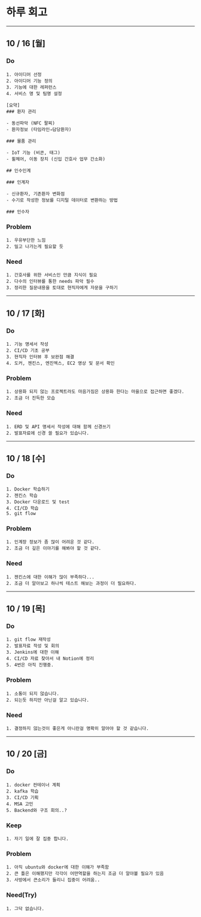 # 하루 회고

--------------------------------
## 10 / 16 [월]

### Do
    1. 아이디어 선정
    2. 아이디어 기능 정의
    3. 기능에 대한 레퍼런스
    4. 서비스 명 및 팀명 설정

    [요약]
    ### 환자 관리

    - 동선파악 (NFC 팔찌)
    - 환자정보 (타임라인⇒담당환자)

    ### 물품 관리

    - IoT 기능 (비콘, 태그)
    - 휠체어, 이동 장치 (신입 간호사 업무 간소화)

    ## 인수인계

    ### 인계자

    - 신규환자, 기존환자 변화점
    - 수기로 작성한 정보를 디지털 데이터로 변환하는 방법

    ### 인수자

### Problem
    1. 우유부단한 느낌
    2. 밀고 나가는게 필요할 듯

### Need
    1. 간호사를 위한 서비스인 만큼 지식이 필요
    2. 다수의 인터뷰를 통한 needs 파악 필수
    3. 정리한 질문내용을 토대로 현직자에게 자문을 구하기

--------------------------------
## 10 / 17 [화]

### Do
    1. 기능 명세서 작성
    2. CI/CD 기초 공부
    3. 현직자 인터뷰 후 보완점 해결
    4. 도커, 젠킨스, 엔진엑스, EC2 영상 및 문서 확인

### Problem
    1. 상용화 되지 않는 프로젝트라도 마음가짐은 상용화 한다는 마을으로 접근하면 좋겠다.
    2. 조금 더 진득한 모습

### Need
    1. ERD 및 API 명세서 작성에 대해 함께 신경쓰기
    2. 발표자료에 신경 쓸 필요가 있습니다.

--------------------------------
## 10 / 18 [수]

### Do
    1. Docker 학습하기
    2. 젠킨스 학습
    3. Docker 다운로드 및 test
    4. CI/CD 학습
    5. git flow

### Problem
    1. 인계장 정보가 좀 많이 어려운 것 같다.
    2. 조금 더 깊은 이야기를 해봐야 할 것 같다.

### Need
    1. 젠킨스에 대한 이해가 많이 부족하다...
    2. 조금 더 알아보고 하나씩 테스트 해보는 과정이 더 필요하다.

--------------------------------
## 10 / 19 [목]

### Do
    1. git flow 재작성
    2. 발표자료 작성 및 회의
    3. Jenkins에 대한 이해
    4. CI/CD 자료 찾아서 내 Notion에 정리
    5. 4번은 아직 진행중.

### Problem
    1. 소통이 되지 않습니다.
    2. 되는듯 하지만 아닌걸 알고 있습니다.

### Need
    1. 결정하지 않는것이 좋은게 아니란걸 명확히 알아야 할 것 같습니다.

--------------------------------
## 10 / 20 [금]

### Do
    1. docker 컨테이너 계획
    2. kafka 학습
    3. CI/CD 기획
    4. MSA 고민
    5. Backend와 구조 회의..?

### Keep
    1. 자기 일에 잘 집중 합니다.

### Problem
    1. 아직 ubuntu와 docker에 대한 이해가 부족함
    2. 큰 틀은 이해했지만 각각이 어떤역할을 하는지 조금 더 알아볼 필요가 있음
    3. 사방에서 큰소리가 들리니 집중이 어려움..

### Need(Try)
    1. 그닥 없습니다.